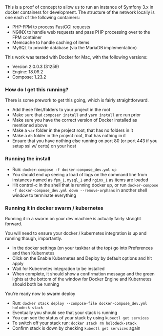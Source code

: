 This is a proof of concept to allow us to run an instance of Symfony 3.x in docker containers for development.
The structure of the network locally is one each of the following containers:

- PHP-FPM to process FastCGI requests
- NGINX to handle web requests and pass PHP processing over to the FPM container
- Memcache to handle caching of items
- MySQL to provide database (via the MariaDB implementation)

This work was tested with Docker for Mac, with the following versions:

- Version 2.0.0.3 (31259)
- Engine: 18.09.2
- Compose: 1.23.2 

### How do I get this running?

There is some prework to get this going, which is fairly straightforward.

- Add these files/folders to your project in the root
- Make sure that `composer install` and `yarn install` are run prior
- Make sure you have the correct version of Docker installed as mentioned above
- Make a `var` folder in the project root, that has no folders in it
- Make a `db` folder in the project root, that has nothing in it
- Ensure that you have nothing else running on port 80 (or port 443 if you setup ssl w/ certs) on your host

### Running the install

- Run: `docker-compose -f docker-compose_dev.yml up`
- You should end up seeing a load of logs on the command line from instances named as `fpm_1`, `mysql_1` and `nginx_1` as items are loaded
- Hit control-c in the shell that is running docker up, or run `docker-compose -f docker-compose_dev.yml down --remove-orphans` in another shell window to terminate everything

### Running it in docker swarm / kubernetes

Running it in a swarm on your dev machine is actually fairly straight forward.

You will need to ensure your docker / kubernetes integration is up and running though, importantly.

- In the docker settings (on your taskbar at the top) go into Preferences and then Kubernetes
- Click on the Enable Kubernetes and Deploy by default options and hit apply
- Wait for Kubernetes integration to be installed
- When complete, it should show a confirmation message and the green lights at the bottom of the window for Docker Engine and Kubernetes should both be running

You're ready now to swarm deploy

- Run: `docker stack deploy --compose-file docker-compose_dev.yml holodeck-stack`
- Eventually you should see that your stack is running
- You can see the status of your stack by using `kubectl get services`
- To switch off your stack run: `docker stack rm holodeck-stack`
- Confirm stack is down by checking `kubectl get services` again

